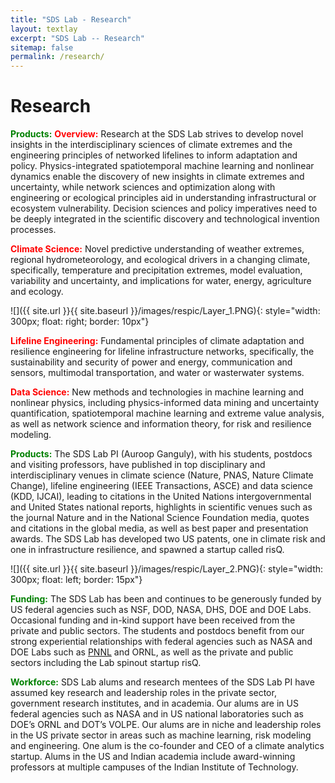 ```yaml
---
title: "SDS Lab - Research"
layout: textlay
excerpt: "SDS Lab -- Research"
sitemap: false
permalink: /research/
---
```


# Research

<span style="color:green">**Products:**</span>
<span style="color:red">**Overview:**</span> Research at the SDS Lab strives to develop novel insights in the interdisciplinary sciences of climate extremes and the engineering principles of networked lifelines to inform adaptation and policy. Physics-integrated spatiotemporal machine learning and nonlinear dynamics enable the discovery of new insights in climate extremes and uncertainty, while network sciences and optimization along with engineering or ecological principles aid in understanding infrastructural or ecosystem vulnerability. Decision sciences and policy imperatives need to be deeply integrated in the scientific discovery and technological invention processes.

<span style="color:red">**Climate Science:**</span> Novel predictive understanding of weather extremes, regional hydrometeorology, and ecological drivers in a changing climate, specifically, temperature and precipitation extremes, model evaluation, variability and uncertainty, and implications for water, energy, agriculture and ecology.
 
![]({{ site.url }}{{ site.baseurl }}/images/respic/Layer_1.PNG){: style="width: 300px; float: right; border: 10px"}

<span style="color:red">**Lifeline Engineering:**</span> Fundamental principles of climate adaptation and resilience engineering for lifeline infrastructure networks, specifically, the sustainability and security of power and energy, communication and sensors, multimodal transportation, and water or wasterwater systems.

<span style="color:red">**Data Science:**</span> New methods and technologies in machine learning and nonlinear physics, including physics-informed data mining and uncertainty quantification, spatiotemporal machine learning and extreme value analysis, as well as network science and information theory, for risk and resilience modeling.

<span style="color:green">**Products:**</span> The SDS Lab PI (Auroop Ganguly), with his students, postdocs and visiting professors, have published in top disciplinary and interdisciplinary venues in climate science (Nature, PNAS, Nature Climate Change), lifeline engineering (IEEE Transactions, ASCE) and data science (KDD, IJCAI), leading to citations in the United Nations intergovernmental and United States national reports, highlights in scientific venues such as the journal Nature and in the National Science Foundation media, quotes and citations in the global media, as well as best paper and presentation awards. The SDS Lab has developed two US patents, one in climate risk and one in infrastructure resilience, and spawned a startup called risQ.

![]({{ site.url }}{{ site.baseurl }}/images/respic/Layer_2.PNG){: style="width: 300px; float: left; border: 15px"}

<span style="color:green">**Funding:**</span> The SDS Lab has been and continues to be generously funded by US federal agencies such as NSF, DOD, NASA, DHS, DOE and DOE Labs. Occasional funding and in-kind support have been received from the private and public sectors. The students and postdocs benefit from our strong experiential relationships with federal agencies such as NASA and DOE Labs such as [PNNL](https://www.pnnl.gov/) and ORNL, as well as the private and public sectors including the Lab spinout startup risQ.

<span style="color:green">**Workforce:**</span> SDS Lab alums and research mentees of the SDS Lab PI have assumed key research and leadership roles in the private sector, government research institutes, and in academia. Our alums are in US federal agencies such as NASA and in US national laboratories such as DOE’s ORNL and DOT’s VOLPE. Our alums are in niche and leadership roles in the US private sector in areas such as machine learning, risk modeling and engineering. One alum is the co-founder and CEO of a climate analytics startup. Alums in the US and Indian academia include award-winning professors at multiple campuses of the Indian Institute of Technology.

